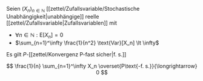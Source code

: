 Seien $(X_n)_{n \in \mathbb{N}}$ [[zettel/Zufallsvariable/Stochastische Unabhängigkeit|unabhängige]] reelle [[zettel/Zufallsvariable|Zufallsvariablen]] mit
- $\forall n \in \mathbb{N} : \text{E}[X_n]= 0$
- $\sum_{n=1}^\infty \frac{1}{n^2} \text{Var}[X_n] \lt \infty$

Es gilt $P$-[[zettel/Konvergenz P-fast sicher|f. s.]]

$$
	\frac{1}{n} \sum_{n=1}^\infty X_n \overset{P\text{-f. s.}}{\longrightarrow} 0
$$